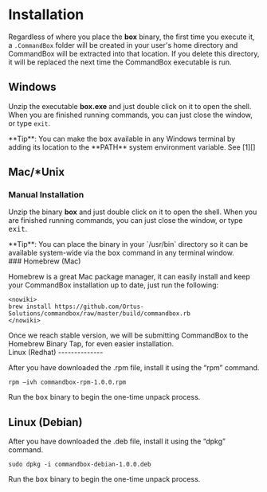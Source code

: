 # Installation

Regardless of where you place the **box** binary, the first time you execute
it, a `.CommandBox` folder will be created in your user's home
directory and CommandBox will be extracted into that location. If you
delete this directory, it will be replaced the next time the CommandBox
executable is run.

## Windows

Unzip the executable **box.exe** and just double click on it to open the
shell. When you are finished running commands, you can just close the
window, or type `exit`.

<div class="alert alert-success">
**Tip**: You can make the <kbd>box</kbd> available in any Windows
terminal by adding its location to the **PATH** system environment
variable. See [1][]

</div>

## Mac/\*Unix

### Manual Installation

Unzip the binary **box** and just double click on it to open the shell.
When you are finished running commands, you can just close the window,
or type <kbd>exit</kbd>.

<div class="alert alert-success">
**Tip**: You can place the binary in your `/usr/bin` directory so it can
be available system-wide via the <kbd>box</kbd> command in any terminal
window.

</div>
### Homebrew (Mac)

Homebrew is a great Mac package manager, it can easily install and keep
your CommandBox installation up to date, just run the following:

    <nowiki>
    brew install https://github.com/Ortus-Solutions/commandbox/raw/master/build/commandbox.rb
    </nowiki>

<div class="alert alert-info">
Once we reach stable version, we will be submitting CommandBox to the
Homebrew Binary Tap, for even easier installation.

</div>
Linux (Redhat)
--------------

After you have downloaded the .rpm file, install it using the “rpm”
command.

    rpm –ivh commandbox-rpm-1.0.0.rpm

Run the <kbd>box</kbd> binary to begin the one-time unpack process.

Linux (Debian)
--------------

After you have downloaded the .deb file, install it using the “dpkg”
command.

    sudo dpkg -i commandbox-debian-1.0.0.deb

Run the <kbd>box</kbd> binary to begin the one-time unpack process.

  [1]: http://www.computerhope.com/issues/ch000549.htm